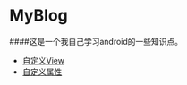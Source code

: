# MyBlog
####这是一个我自己学习android的一些知识点。
* [自定义View](https://github.com/jiangML/MyBlog/blob/master/CustomView.md)
* [自定义属性](https://github.com/jiangML/MyBlog/blob/master/CustomAttribute.md)

